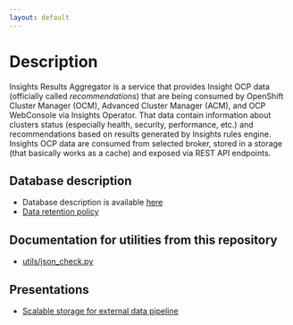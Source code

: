 ```yaml
---
layout: default
---
```

# Description

Insights Results Aggregator is a service that provides Insight OCP data
(officially called *recommendations*) that are being consumed by OpenShift
Cluster Manager (OCM), Advanced Cluster Manager (ACM), and OCP WebConsole via
Insights Operator. That data contain information about clusters status
(especially health, security, performance, etc.) and recommendations based on
results generated by Insights rules engine. Insights OCP data are consumed from
selected broker, stored in a storage (that basically works as a cache) and
exposed via REST API endpoints.

## Database description

* Database description is available [here](./db-description/index.html)
* [Data retention policy](./db_retention_policy.md)

## Documentation for utilities from this repository
* [utils/json_check.py](json_check.html)

## Presentations
* [Scalable storage for external data pipeline](presentations/DB-improvements-demo/db-improvements-demo.md)
